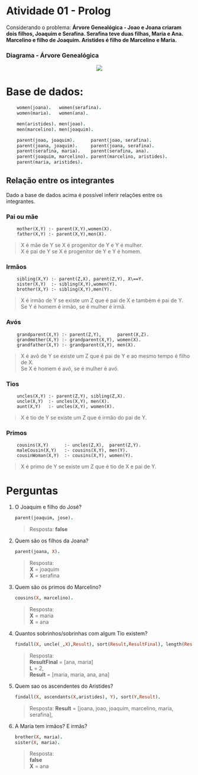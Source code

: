 # Atividade 01 - Prolog

Considerando o problema: <b> Árvore Genealógica - Joao e Joana criaram dois filhos, Joaquim e Serafina. Serafina teve duas filhas, Maria e Ana. Marcelino e filho de Joaquim. Aristides é filho de 
Marcelino e Maria.</b>

### Diagrama - Árvore Genealógica

<p align="center">
    <img src="https://user-images.githubusercontent.com/62517334/171719827-0802cca7-2724-4bb4-b709-1c721b18be7a.png">
</p>

# Base de dados:

~~~Prolog
    women(joana).	women(serafina).
    women(maria).	women(ana).

    men(aristides).	men(joao).		
    men(marcelino).	men(joaquim).

    parent(joao, joaquim).		parent(joao, serafina).
    parent(joana, joaquim).		parent(joana, serafina).
    parent(serafina, maria).	parent(serafina, ana).
    parent(joaquim, marcelino).	parent(marcelino, aristides).
    parent(maria, aristides).
~~~

## Relação entre os integrantes
Dado a base de dados acima é possível inferir relações entre os integrantes. 

### Pai ou mãe
~~~Polog
    mother(X,Y) :- parent(X,Y),women(X).
    father(X,Y) :- parent(X,Y),men(X).
~~~

>X é mãe de Y se X é progenitor de Y e Y é mulher. <br/> X é pai de Y se X é progenitor de Y e Y é homem. 

### Irmãos
~~~Polog
    sibling(X,Y) :- parent(Z,X), parent(Z,Y), X\==Y.
    sister(X,Y)  :- sibling(X,Y),women(Y).
    brother(X,Y) :- sibling(X,Y),men(Y).
~~~

>X é irmão de Y se existe um Z que é pai de X e também é pai de Y. <br/> Se Y é homem é irmão, se é mulher é irmã.

### Avós
~~~Polog
    grandparent(X,Y) :- parent(Z,Y),      parent(X,Z).
    grandmother(X,Y) :- grandparent(X,Y), women(X).
    grandfather(X,Y) :- grandparent(X,Y), men(X).
~~~

>X é avô de Y se existe um Z que é pai de Y e ao mesmo tempo é filho de X. <br/> Se X é homem é avô, se é mulher é avó.

### Tios
~~~Polog
    uncles(X,Y) :- parent(Z,Y), sibling(Z,X).
    uncle(X,Y)  :- uncles(X,Y), men(X).
    aunt(X,Y)   :- uncles(X,Y), women(X).
~~~

>X é tio de Y se existe um Z que é irmão do pai de Y.

### Primos
~~~Polog
    cousins(X,Y)      :- uncles(Z,X),  parent(Z,Y).
    maleCousin(X,Y)   :- cousins(X,Y), men(Y).
    cousinWoman(X,Y)  :- cousins(X,Y), women(Y).
~~~

>X é primo de Y se existe um Z que é tio de X e pai de Y. 

# Perguntas

1. O Joaquim e filho do José?
    ~~~Prolog
    parent(joaquim, jose).
    ~~~
    > Resposta: <b>false</b>

2.  Quem são os filhos da Joana?
    ~~~Prolog
    parent(joana, X).
    ~~~
    > Resposta: <br> <b>X</b> = joaquim <br>  <b>X</b> = serafina
    
3. Quem são os primos do Marcelino?
    ~~~Prolog
    cousins(X, marcelino).
    ~~~
    > Resposta: <br> <b>X</b> = maria <br>  <b>X</b> = ana

4. Quantos sobrinhos/sobrinhas com algum Tio existem?
    ~~~Prolog
    findall(X, uncle(_,X),Result), sort(Result,ResultFinal), length(ResultFinal,L).
    ~~~
    > Resposta: <br/> <b>ResultFinal</b> = [ana, maria] <br/> <b>L</b> = 2, <br/> <b>Result</b> = [maria, maria, ana, ana]

5. Quem sao os ascendentes do Aristides?
    ~~~Prolog
    findall(X, ascendants(X,aristides), Y), sort(Y,Result).
    ~~~
    > Resposta: <b>Result</b> = [joana, joao, joaquim, marcelino, maria, serafina],

6. A Maria tem irmãos? E irmãs?
    ~~~Prolog
    brother(X, maria).
    sister(X, maria).
    ~~~
    > Resposta: <br/> <b>false</b> <br/> <b>X</b> = ana


